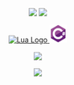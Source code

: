 <p align="center">
<img src="https://api.alexflipnote.dev/achievement?text=Credit+Chino+Bio+Style&icon=1">
<img src="https://api.alexflipnote.dev/achievement?text=Vaultary+0001&icon=4">
</p>
<p align="center">
  <a title="Lua" href="https://www.lua.org/pil/1.html">
    <img width="35" src="https://github.com/file-icons/icons/blob/master/svg/Lua.svg" alt="Lua Logo">
  </a>
  <a title="C#" href="https://www.w3schools.com/cs/default.asp">
    <img width="35" src="https://github.com/devicons/devicon/blob/master/icons/csharp/csharp-original.svg" alt="Csharp Logo">
  </a>
</p>

<p align="center">
  <img align="center" src="https://github-readme-stats.vercel.app/api?username=0xDynamic&show_icons=true&theme=synthwave">
</p>

<p align="center">
  <img align="center" src="https://github-readme-stats.vercel.app/api/top-langs/?username=0xDynamic&theme=dracula&show_icons=true">
</p>
